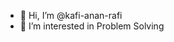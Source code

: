 - 👋 Hi, I’m @kafi-anan-rafi
- 👀 I’m interested in Problem Solving

<!---
kafi-anan-rafi/kafi-anan-rafi is a ✨ special ✨ repository because its `README.md` (this file) appears on your GitHub profile.
You can click the Preview link to take a look at your changes.
--->
